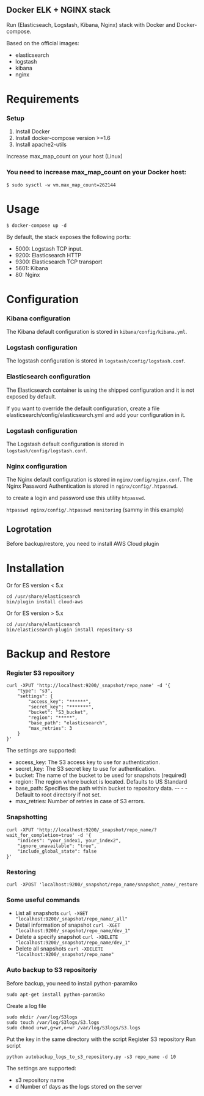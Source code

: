 ## Docker ELK + NGINX stack
Run (Elasticseach, Logstash, Kibana, Nginx) stack with Docker and Docker-compose.

Based on the official images:
 - elasticsearch
 - logstash 
 -  kibana
 - nginx

# Requirements

### Setup

1. Install Docker 
2. Install docker-compose version >=1.6 
3. Install apache2-utils

Increase max_map_count on your host (Linux)

### You need to increase max_map_count on your Docker host:

```$ sudo sysctl -w vm.max_map_count=262144```

# Usage

```$ docker-compose up -d```

By default, the stack exposes the following ports:

 - 5000: Logstash TCP input. 
 - 9200: Elasticsearch HTTP 
 - 9300: Elasticsearch TCP transport 
 - 5601: Kibana 
 - 80: Nginx

# Configuration

### Kibana configuration

The Kibana default configuration is stored in ```kibana/config/kibana.yml```.

### Logstash configuration

The logstash configuration is stored in ```logstash/config/logstash.conf```.

### Elasticsearch configuration

The Elasticsearch container is using the shipped configuration and it is not exposed by default.

If you want to override the default configuration, create a file elasticsearch/config/elasticsearch.yml and add your configuration in it.

### Logstash configuration

The Logstash default configuration is stored in ```logstash/config/logstash.conf```.

### Nginx configuration

The Nginx default configuration is stored in ```nginx/config/nginx.conf```.
The Nginx Password Authentication is stored in ```nginx/config/.htpasswd```. 

to create a login and password use this utility ```htpasswd```.

```htpasswd nginx/config/.htpasswd monitoring```  (sammy in this example)

## Logrotation

Before backup/restore, you need to install AWS Cloud plugin

# Installation
Or for ES version < 5.x
```
cd /usr/share/elasticsearch
bin/plugin install cloud-aws
```
Or for ES version > 5.x

```
cd /usr/share/elasticsearch
bin/elasticsearch-plugin install repository-s3
```

# Backup and Restore

### Register S3 repository
```
curl -XPUT 'http://localhost:9200/_snapshot/repo_name' -d '{
    "type": "s3",
    "settings": {
        "access_key": "******",
        "secret_key": "*******",
        "bucket": "S3_bucket",
        "region": "*****",
        "base_path": "elasticsearch",
        "max_retries": 3
    }
}'
```
The settings are supported:
 - access_key: The S3 access key to use for authentication.
 - secret_key: The S3 secret key to use for authentication.
 - bucket: The name of the bucket to be used for snapshots (required)
 - region: The region where bucket is located. Defaults to US Standard
 - base_path: Specifies the path within bucket to repository data.  --  -  - Default to root directory if not set.
 - max_retries: Number of retries in case of S3 errors.

### Snapshotting

```
curl -XPUT 'http://localhost:9200/_snapshot/repo_name/?wait_for_completion=true' -d '{
    "indices": "your_index1, your_index2",
    "ignore_unavailable": "true",
    "include_global_state": false
}'
```

### Restoring

```
curl -XPOST 'localhost:9200/_snapshot/repo_name/snapshot_name/_restore
```

### Some useful commands

 - List all snapshots
 ```curl -XGET "localhost:9200/_snapshot/repo_name/_all"``` 
 - Detail information of snapshot
 ```curl -XGET "localhost:9200/_snapshot/repo_name/dev_1"```
 - Delete a specify snapshot
 ```curl -XDELETE "localhost:9200/_snapshot/repo_name/dev_1"```
 - Delete all snapshots
 ```curl -XDELETE "localhost:9200/_snapshot/repo_name"```

### Auto backup to S3 repositoriy

Before backup, you need to install python-paramiko

```sudo apt-get install python-paramiko```

Create a log file

```
sudo mkdir /var/log/S3logs
sudo touch /var/log/S3logs/S3.logs
sudo chmod u+wr,g+wr,o+wr /var/log/S3logs/S3.logs
```
Put the key in the same directory with the script
Register S3 repository
Run script
```
python autobackup_logs_to_s3_repository.py -s3 repo_name -d 10
```
The settings are supported:
 - s3 repository name
 - d Number of days as the logs stored on the server


